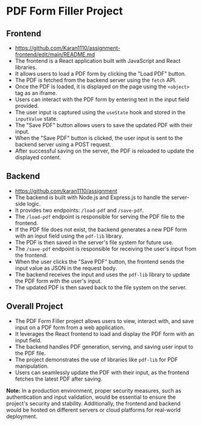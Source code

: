 # PDF Form Filler Project

## Frontend
 - https://github.com/Karan1110/assignment-frontend/edit/main/README.md
- The frontend is a React application built with JavaScript and React libraries.
- It allows users to load a PDF form by clicking the "Load PDF" button.
- The PDF is fetched from the backend server using the `fetch` API.
- Once the PDF is loaded, it is displayed on the page using the `<object>` tag as an iframe.
- Users can interact with the PDF form by entering text in the input field provided.
- The user input is captured using the `useState` hook and stored in the `inputValue` state.
- The "Save PDF" button allows users to save the updated PDF with their input.
- When the "Save PDF" button is clicked, the user input is sent to the backend server using a POST request.
- After successful saving on the server, the PDF is reloaded to update the displayed content.

## Backend
 - https://github.com/karan1110/assignment
- The backend is built with Node.js and Express.js to handle the server-side logic.
- It provides two endpoints: `/load-pdf` and `/save-pdf`.
- The `/load-pdf` endpoint is responsible for serving the PDF file to the frontend.
- If the PDF file does not exist, the backend generates a new PDF form with an input field using the `pdf-lib` library.
- The PDF is then saved in the server's file system for future use.
- The `/save-pdf` endpoint is responsible for receiving the user's input from the frontend.
- When the user clicks the "Save PDF" button, the frontend sends the input value as JSON in the request body.
- The backend receives the input and uses the `pdf-lib` library to update the PDF form with the user's input.
- The updated PDF is then saved back to the file system on the server.

## Overall Project

- The PDF Form Filler project allows users to view, interact with, and save input on a PDF form from a web application.
- It leverages the React frontend to load and display the PDF form with an input field.
- The backend handles PDF generation, serving, and saving user input to the PDF file.
- The project demonstrates the use of libraries like `pdf-lib` for PDF manipulation.
- Users can seamlessly update the PDF with their input, as the frontend fetches the latest PDF after saving.

**Note:** In a production environment, proper security measures, such as authentication and input validation, would be essential to ensure the project's security and stability. Additionally, the frontend and backend would be hosted on different servers or cloud platforms for real-world deployment.
